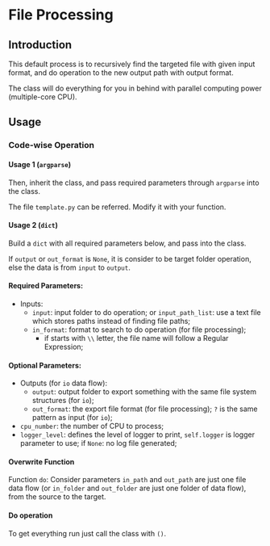 # File Processing
## Introduction
This default process is to recursively find the targeted file with given input format, and do operation to the new output path with output format.

The class will do everything for you in behind with parallel computing power (multiple-core CPU).
## Usage
### Code-wise Operation
#### Usage 1 (`argparse`)
Then, inherit the class, and pass required parameters through `argparse` into the class.

The file `template.py` can be referred. Modify it with your function.
#### Usage 2 (`dict`)
Build a `dict` with all required parameters below, and pass into the class.

If `output` or `out_format` is `None`, it is consider to be target folder operation, else the data is from `input` to `output`.
#### Required Parameters:
* Inputs:
  * `input`: input folder to do operation; or `input_path_list`: use a text file which stores paths instead of finding file paths;
  * `in_format`: format to search to do operation (for file processing); 
    * if starts with `\\` letter, the file name will follow a Regular Expression;
#### Optional Parameters:

* Outputs (for `io` data flow):
  * `output`: output folder to export something with the same file system structures (for `io`);
  * `out_format`: the export file format (for file processing); `?` is the same pattern as input (for `io`);
* `cpu_number`: the number of CPU to process;
* `logger_level`: defines the level of logger to print, `self.logger` is logger parameter to use; if `None`: no log file generated;

#### Overwrite Function
Function `do`:
Consider parameters `in_path` and `out_path` are just one file data flow (or `in_folder` and `out_folder` are just one folder of data flow), from the source to the target.

#### Do operation
To get everything run just call the class with `()`.

